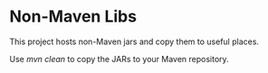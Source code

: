Non-Maven Libs
==============

This project hosts non-Maven jars and copy them to useful places.

Use _mvn clean_ to copy the JARs to your Maven repository.
